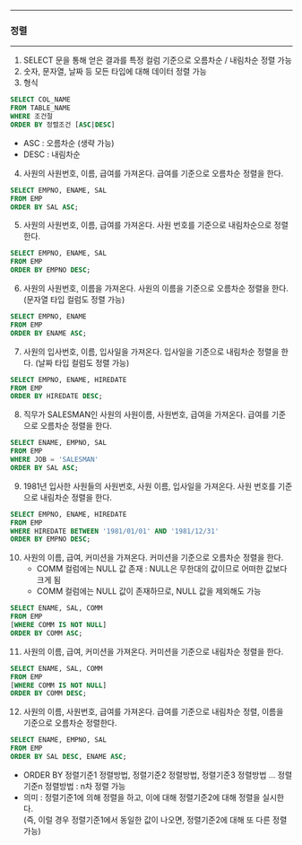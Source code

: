 ------
### 정렬
------
1. SELECT 문을 통해 얻은 결과를 특정 컬럼 기준으로 오름차순 / 내림차순 정렬 가능
2. 숫자, 문자열, 날짜 등 모든 타입에 대해 데이터 정렬 가능
3. 형식
```sql
SELECT COL_NAME
FROM TABLE_NAME
WHERE 조건절
ORDER BY 정렬조건 [ASC|DESC]
```

  - ASC : 오름차순 (생략 가능)
  - DESC : 내림차순

4. 사원의 사원번호, 이름, 급여를 가져온다. 급여를 기준으로 오름차순 정렬을 한다.
```sql
SELECT EMPNO, ENAME, SAL
FROM EMP
ORDER BY SAL ASC;
```

5. 사원의 사원번호, 이름, 급여를 가져온다. 사원 번호를 기준으로 내림차순으로 정렬한다.
```sql
SELECT EMPNO, ENAME, SAL
FROM EMP
ORDER BY EMPNO DESC;
```

6. 사원의 사원번호, 이름을 가져온다. 사원의 이름을 기준으로 오름차순 정렬을 한다. (문자열 타입 컬럼도 정렬 가능)
```sql
SELECT EMPNO, ENAME
FROM EMP
ORDER BY ENAME ASC;
```

7. 사원의 입사번호, 이름, 입사일을 가져온다. 입사일을 기준으로 내림차순 정렬을 한다. (날짜 타입 컬럼도 정렬 가능)
```sql
SELECT EMPNO, ENAME, HIREDATE
FROM EMP
ORDER BY HIREDATE DESC;
```

8. 직무가 SALESMAN인 사원의 사원이름, 사원번호, 급여을 가져온다. 급여를 기준으로 오름차순 정렬을 한다.
```sql
SELECT ENAME, EMPNO, SAL
FROM EMP
WHERE JOB = 'SALESMAN'
ORDER BY SAL ASC;
```

9. 1981년 입사한 사원들의 사원번호, 사원 이름, 입사일을 가져온다. 사원 번호를 기준으로 내림차순 정렬을 한다.
```sql
SELECT EMPNO, ENAME, HIREDATE
FROM EMP
WHERE HIREDATE BETWEEN '1981/01/01' AND '1981/12/31'
ORDER BY EMPNO DESC;
```

10. 사원의 이름, 급여, 커미션을 가져온다. 커미션을 기준으로 오름차순 정렬을 한다.
    - COMM 컬럼에는 NULL 값 존재 : NULL은 무한대의 값이므로 어떠한 값보다 크게 됨
    - COMM 컬럼에는 NULL 값이 존재하므로, NULL 값을 제외해도 가능
```sql
SELECT ENAME, SAL, COMM
FROM EMP
[WHERE COMM IS NOT NULL]
ORDER BY COMM ASC;
```

11. 사원의 이름, 급여, 커미션을 가져온다. 커미션을 기준으로 내림차순 정렬을 한다.
```sql
SELECT ENAME, SAL, COMM
FROM EMP
[WHERE COMM IS NOT NULL]
ORDER BY COMM DESC;
```

12. 사원의 이름, 사원번호, 급여를 가져온다. 급여를 기준으로 내림차순 정렬, 이름을 기준으로 오름차순 정렬한다.
```sql
SELECT ENAME, EMPNO, SAL
FROM EMP
ORDER BY SAL DESC, ENAME ASC;
```
 - ORDER BY 정렬기준1 정렬방법, 정렬기준2 정렬방법, 정렬기준3 정렬방법 ... 정렬기준n 정렬방법 : n차 정렬 가능
 - 의미 : 정렬기준1에 의해 정렬을 하고, 이에 대해 정렬기준2에 대해 정렬을 실시한다.   
   (즉, 이럴 경우 정렬기준1에서 동일한 값이 나오면, 정렬기준2에 대해 또 다른 정렬 가능)
